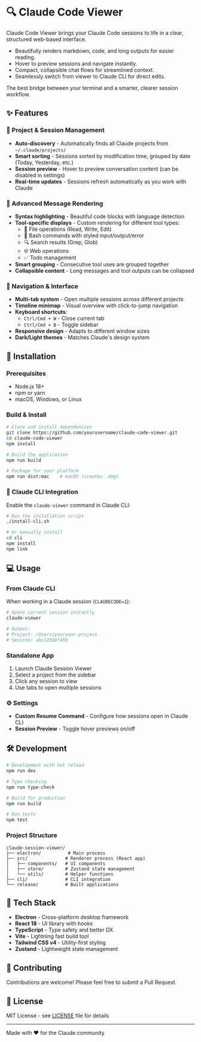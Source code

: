 # 🔍 Claude Code Viewer

Claude Code Viewer brings your Claude Code sessions to life in a clear, structured web-based interface.

- Beautifully renders markdown, code, and long outputs for easier reading.
- Hover to preview sessions and navigate instantly.
- Compact, collapsible chat flows for streamlined context.
- Seamlessly switch from viewer to Claude CLI for direct edits.

The best bridge between your terminal and a smarter, clearer session workflow.

## ✨ Features

### 📁 Project & Session Management
- **Auto-discovery** - Automatically finds all Claude projects from `~/.claude/projects/`
- **Smart sorting** - Sessions sorted by modification time, grouped by date (Today, Yesterday, etc.)
- **Session preview** - Hover to preview conversation content (can be disabled in settings)
- **Real-time updates** - Sessions refresh automatically as you work with Claude

### 💬 Advanced Message Rendering
- **Syntax highlighting** - Beautiful code blocks with language detection
- **Tool-specific displays** - Custom rendering for different tool types:
  - 📝 File operations (Read, Write, Edit)
  - 🔧 Bash commands with styled input/output/error
  - 🔍 Search results (Grep, Glob)
  - 🌐 Web operations
  - ✅ Todo management
- **Smart grouping** - Consecutive tool uses are grouped together
- **Collapsible content** - Long messages and tool outputs can be collapsed

### 🎯 Navigation & Interface
- **Multi-tab system** - Open multiple sessions across different projects
- **Timeline minimap** - Visual overview with click-to-jump navigation
- **Keyboard shortcuts**:
  - `Ctrl/Cmd + W` - Close current tab
  - `Ctrl/Cmd + B` - Toggle sidebar
- **Responsive design** - Adapts to different window sizes
- **Dark/Light themes** - Matches Claude's design system

## 🚀 Installation

### Prerequisites
- Node.js 18+ 
- npm or yarn
- macOS, Windows, or Linux

### Build & Install

```bash
# Clone and install dependencies
git clone https://github.com/yourusername/claude-code-viewer.git
cd claude-code-viewer
npm install

# Build the application
npm run build

# Package for your platform
npm run dist:mac    # macOS (creates .dmg)
```

### 🔗 Claude CLI Integration

Enable the `claude-viewer` command in Claude CLI:

```bash
# Run the installation script
./install-cli.sh

# Or manually install
cd cli
npm install
npm link
```

## 💻 Usage

### From Claude CLI
When working in a Claude session (`CLAUDECODE=1`):

```bash
# Opens current session instantly
claude-viewer

# Output:
# Project: /Users/you/your-project
# Session: abc123def456
```

### Standalone App
1. Launch Claude Session Viewer
2. Select a project from the sidebar
3. Click any session to view
4. Use tabs to open multiple sessions

### ⚙️ Settings
- **Custom Resume Command** - Configure how sessions open in Claude CLI
- **Session Preview** - Toggle hover previews on/off

## 🛠️ Development

```bash
# Development with hot reload
npm run dev

# Type checking
npm run type-check

# Build for production
npm run build

# Run tests
npm test
```

### Project Structure
```
claude-session-viewer/
├── electron/          # Main process
├── src/              # Renderer process (React app)
│   ├── components/   # UI components
│   ├── store/        # Zustand state management
│   └── utils/        # Helper functions
├── cli/              # CLI integration
└── release/          # Built applications
```

## 🔧 Tech Stack

- **Electron** - Cross-platform desktop framework
- **React 18** - UI library with hooks
- **TypeScript** - Type safety and better DX
- **Vite** - Lightning fast build tool
- **Tailwind CSS v4** - Utility-first styling
- **Zustand** - Lightweight state management

## 🤝 Contributing

Contributions are welcome! Please feel free to submit a Pull Request.

## 📄 License

MIT License - see [LICENSE](LICENSE) file for details

---

Made with ❤️ for the Claude community
